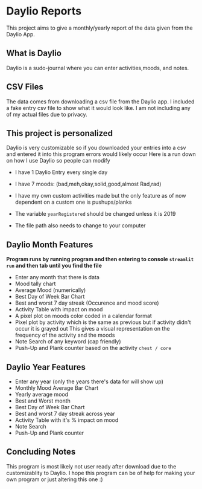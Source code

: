 # Daylio Reports
This project aims to give a monthly/yearly report of the data given from the Daylio App.

## What is Daylio
Daylio is a sudo-journal where you can enter activities,moods, and notes.

## CSV Files
The data comes from downloading a csv file from the Daylio app. I included a fake entry csv file to show what it would look like.
I am not including any of my actual files due to privacy.
## This project is personalized
Daylio is very customizable so if you downloaded your entries into a csv and entered it into this program
errors would likely occur
Here is a run down on how I use Daylio so people can modify
* I have 1 Daylio Entry every single day
* I have 7 moods: (bad,meh,okay,solid,good,almost Rad,rad)
* I have my own custom activities made but the only feature as of now dependent on a custom one is pushups/planks

* The variable `yearRegistered` should be changed unless it is 2019
* The file path also needs to change to your computer

## Daylio Month Features
**Program runs by running program and then entering to console `streamlit run` and then tab until you find the file**
* Enter any month that there is data
* Mood tally chart
* Average Mood (numerically)
* Best Day of Week Bar Chart
* Best and worst 7 day streak (Occurence and mood score)
* Activity Table with impact on mood
* A pixel plot on moods color coded in a calendar format
* Pixel plot by activity which is the same as previous but if activity didn't occur it is grayed out
This gives a visual representation on the frequency of the activity and the moods
* Note Search of any keyword (cap friendly)
* Push-Up and Plank counter based on the activity `chest / core`

## Daylio Year Features
* Enter any year (only the years there's data for will show up)
* Monthly Mood Average Bar Chart
* Yearly average mood
* Best and Worst month
* Best Day of Week Bar Chart
* Best and worst 7 day streak across year
* Activity Table with it's % impact on mood
* Note Search
* Push-Up and Plank counter

## Concluding Notes
This program is most likely not user ready after download due to the customizablity to Daylio. I hope this program
can be of help for making your own program or just altering this one :)



